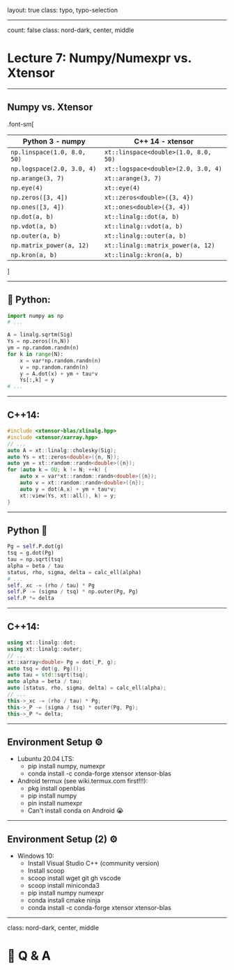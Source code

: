 layout: true
class: typo, typo-selection

---

count: false
class: nord-dark, center, middle

# Lecture 7: Numpy/Numexpr vs. Xtensor

---

## Numpy vs. Xtensor

.font-sm[

| Python 3 - numpy            | C++ 14 - xtensor                     |
| --------------------------- | ------------------------------------ |
| `np.linspace(1.0, 8.0, 50)` | `xt::linspace<double>(1.0, 8.0, 50)` |
| `np.logspace(2.0, 3.0, 4)`  | `xt::logspace<double>(2.0, 3.0, 4)`  |
| `np.arange(3, 7)`           | `xt::arange(3, 7)`                   |
| `np.eye(4)`                 | `xt::eye(4)`                         |
| `np.zeros([3, 4])`          | `xt::zeros<double>({3, 4})`          |
| `np.ones([3, 4])`           | `xt::ones<double>({3, 4})`           |
| `np.dot(a, b)`              | `xt::linalg::dot(a, b)`              |
| `np.vdot(a, b)`             | `xt::linalg::vdot(a, b)`             |
| `np.outer(a, b)`            | `xt::linalg::outer(a, b)`            |
| `np.matrix_power(a, 12)`    | `xt::linalg::matrix_power(a, 12)`    |
| `np.kron(a, b)`             | `xt::linalg::kron(a, b)`             |

]

---

## 🐍 Python:

```python
import numpy as np
# ...

A = linalg.sqrtm(Sig)
Ys = np.zeros((n,N))
ym = np.random.randn(n)
for k in range(N):
    x = var*np.random.randn(n)
    v = np.random.randn(n)
    y = A.dot(x) + ym + tau*v
    Ys[:,k] = y
# ...
```

---

## C++14:

```cpp
#include <xtensor-blas/xlinalg.hpp>
#include <xtensor/xarray.hpp>
// ...
auto A = xt::linalg::cholesky(Sig);
auto Ys = xt::zeros<double>({n, N});
auto ym = xt::random::randn<double>({n});
for (auto k = 0U; k != N; ++k) {
    auto x = var*xt::random::randn<double>({n});
    auto v = xt::random::randn<double>({n});
    auto y = dot(A,x) + ym + tau*v;
    xt::view(Ys, xt::all(), k) = y;
}
```

---

## Python 🐍

```python
Pg = self.P.dot(g)
tsq = g.dot(Pg)
tau = np.sqrt(tsq)
alpha = beta / tau
status, rho, sigma, delta = calc_ell(alpha)
# ...
self._xc -= (rho / tau) * Pg
self.P -= (sigma / tsq) * np.outer(Pg, Pg)
self.P *= delta
```

---

## C++14:

```cpp
using xt::linalg::dot;
using xt::linalg::outer;
// ...
xt::xarray<double> Pg = dot(_P, g);
auto tsq = dot(g, Pg)();
auto tau = std::sqrt(tsq);
auto alpha = beta / tau;
auto [status, rho, sigma, delta] = calc_ell(alpha);
// ...
this->_xc -= (rho / tau) * Pg;
this->_P -= (sigma / tsq) * outer(Pg, Pg);
this->_P *= delta;
```

---

## Environment Setup ⚙️

- Lubuntu 20.04 LTS:
  - pip install numpy, numexpr
  - conda install -c conda-forge xtensor xtensor-blas
- Android termux (see wiki.termux.com first!!!):
  - pkg install openblas
  - pip install numpy
  - pin install numexpr
  - Can't install conda on Android 😭

---

## Environment Setup (2) ⚙️

- Windows 10:
  - Install Visual Studio C++ (community version)
  - Install scoop
  - scoop install wget git gh vscode
  - scoop install miniconda3
  - pip install numpy numexpr
  - conda install cmake ninja
  - conda install -c conda-forge xtensor xtensor-blas

---

class: nord-dark, center, middle

# 🙋 Q & A
